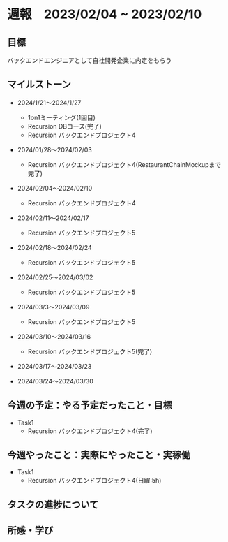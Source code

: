 # 週報　2023/02/04 ~ 2023/02/10

## 目標
バックエンドエンジニアとして自社開発企業に内定をもらう

## マイルストーン
- 2024/1/21〜2024/1/27
    - 1on1ミーティング(1回目)
    - Recursion DBコース(完了)
    - Recursion バックエンドプロジェクト4

- 2024/01/28〜2024/02/03
    - Recursion バックエンドプロジェクト4(RestaurantChainMockupまで完了)

- 2024/02/04〜2024/02/10
    - Recursion バックエンドプロジェクト4
- 2024/02/11〜2024/02/17
    - Recursion バックエンドプロジェクト5
- 2024/02/18〜2024/02/24
    - Recursion バックエンドプロジェクト5
- 2024/02/25〜2024/03/02
    - Recursion バックエンドプロジェクト5
- 2024/03/3〜2024/03/09
    - Recursion バックエンドプロジェクト5
- 2024/03/10〜2024/03/16
    - Recursion バックエンドプロジェクト5(完了)
- 2024/03/17〜2024/03/23
- 2024/03/24〜2024/03/30
## 今週の予定：やる予定だったこと・目標
- Task1
    - Recursion バックエンドプロジェクト4(完了)


## 今週やったこと：実際にやったこと・実稼働
- Task1
    - Recursion バックエンドプロジェクト4(日曜:5h)


## タスクの進捗について



## 所感・学び

